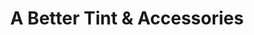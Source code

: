 ---
title: "A Better Tint & Accessories"
url: /gilbert/a-better-tint-and-accessories/
shop: car repair
---
